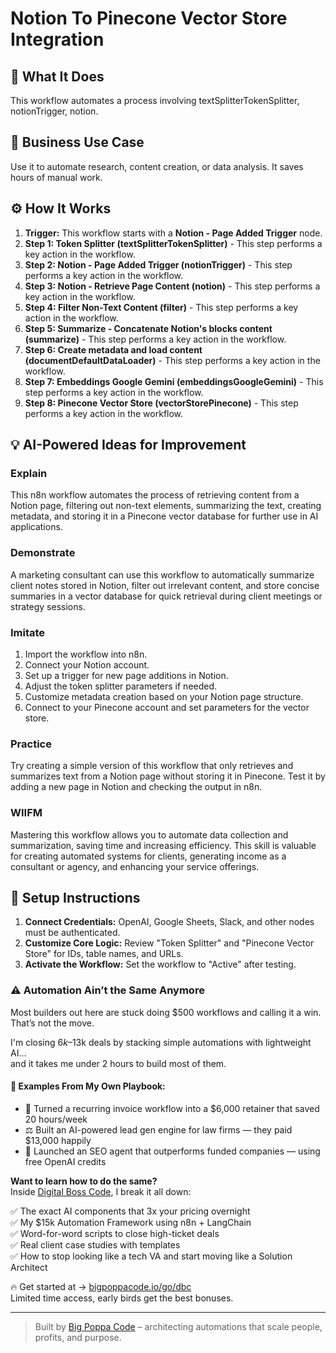 # Notion To Pinecone Vector Store Integration

## 🚀 What It Does
This workflow automates a process involving textSplitterTokenSplitter, notionTrigger, notion.

## 💼 Business Use Case
Use it to automate research, content creation, or data analysis. It saves hours of manual work.

## ⚙️ How It Works
1.  **Trigger:** This workflow starts with a **Notion - Page Added Trigger** node.
2. **Step 1: Token Splitter (textSplitterTokenSplitter)** - This step performs a key action in the workflow.
3. **Step 2: Notion - Page Added Trigger (notionTrigger)** - This step performs a key action in the workflow.
4. **Step 3: Notion - Retrieve Page Content (notion)** - This step performs a key action in the workflow.
5. **Step 4: Filter Non-Text Content (filter)** - This step performs a key action in the workflow.
6. **Step 5: Summarize - Concatenate Notion's blocks content (summarize)** - This step performs a key action in the workflow.
7. **Step 6: Create metadata and load content (documentDefaultDataLoader)** - This step performs a key action in the workflow.
8. **Step 7: Embeddings Google Gemini (embeddingsGoogleGemini)** - This step performs a key action in the workflow.
9. **Step 8: Pinecone Vector Store (vectorStorePinecone)** - This step performs a key action in the workflow.

## 💡 AI-Powered Ideas for Improvement
### Explain
This n8n workflow automates the process of retrieving content from a Notion page, filtering out non-text elements, summarizing the text, creating metadata, and storing it in a Pinecone vector database for further use in AI applications.

### Demonstrate
A marketing consultant can use this workflow to automatically summarize client notes stored in Notion, filter out irrelevant content, and store concise summaries in a vector database for quick retrieval during client meetings or strategy sessions.

### Imitate
1. Import the workflow into n8n.
2. Connect your Notion account.
3. Set up a trigger for new page additions in Notion.
4. Adjust the token splitter parameters if needed.
5. Customize metadata creation based on your Notion page structure.
6. Connect to your Pinecone account and set parameters for the vector store.

### Practice
Try creating a simple version of this workflow that only retrieves and summarizes text from a Notion page without storing it in Pinecone. Test it by adding a new page in Notion and checking the output in n8n.

### WIIFM
Mastering this workflow allows you to automate data collection and summarization, saving time and increasing efficiency. This skill is valuable for creating automated systems for clients, generating income as a consultant or agency, and enhancing your service offerings.

## 🔧 Setup Instructions
1. **Connect Credentials:** OpenAI, Google Sheets, Slack, and other nodes must be authenticated.
2. **Customize Core Logic:** Review "Token Splitter" and "Pinecone Vector Store" for IDs, table names, and URLs.
3. **Activate the Workflow:** Set the workflow to "Active" after testing.

### ⚠️ Automation Ain’t the Same Anymore

Most builders out here are stuck doing $500 workflows and calling it a win.  
That’s not the move.  

I'm closing $6k–$13k deals by stacking simple automations with lightweight AI...  
and it takes me under 2 hours to build most of them.

#### 🧠 Examples From My Own Playbook:
- 🔁 Turned a recurring invoice workflow into a $6,000 retainer that saved 20 hours/week  
- ⚖️ Built an AI-powered lead gen engine for law firms — they paid $13,000 happily  
- 🚀 Launched an SEO agent that outperforms funded companies — using free OpenAI credits  

**Want to learn how to do the same?**  
Inside [Digital Boss Code](https://bigpoppacode.io/go/dbc), I break it all down:

✅ The exact AI components that 3x your pricing overnight  
✅ My $15k Automation Framework using n8n + LangChain  
✅ Word-for-word scripts to close high-ticket deals  
✅ Real client case studies with templates  
✅ How to stop looking like a tech VA and start moving like a Solution Architect  

🔥 Get started at → [bigpoppacode.io/go/dbc](https://bigpoppacode.io/go/dbc)  
Limited time access, early birds get the best bonuses.

---
> Built by [Big Poppa Code](https://bigpoppacode.io) – architecting automations that scale people, profits, and purpose.

